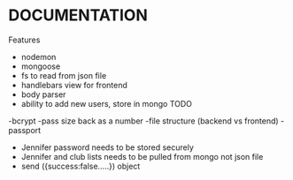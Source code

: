 # DOCUMENTATION

Features

- nodemon
- mongoose
- fs to read from json file
- handlebars view for frontend
- body parser
- ability to add new users, store in mongo
TODO

-bcrypt
-pass size back as a number
-file structure (backend vs frontend)
-passport
- Jennifer password needs to be stored securely
- Jennifer and club lists needs to be pulled from mongo not json file
- send ({success:false.....}) object
